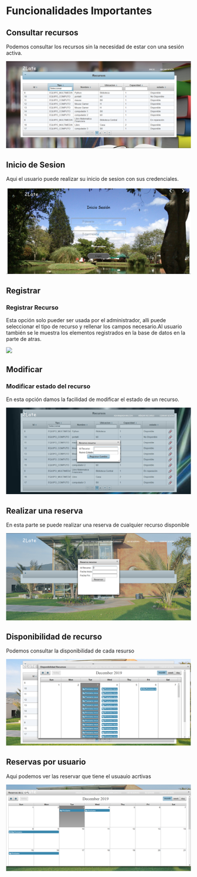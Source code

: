 # Funcionalidades Importantes 

## Consultar recursos
Podemos consultar los recursos sin la necesidad de estar con una sesión activa.

![](consultarsininicio.png)


## Inicio de Sesion
Aqui el usuario puede realizar su inicio de sesion con sus credenciales.

![](iniciosesion.png)


## Registrar

### Registrar Recurso
Esta opción solo pueder ser usada por el administrador, alli puede seleccionar el tipo de recurso y rellenar los campos necesario.Al usuario también se le muestra los elementos registrados en la base de datos en la parte de atras.

![](añadirrecurso.png)


## Modificar

### Modificar estado del recurso
En esta opción damos la facilidad de modificar el estado de un recurso.

![](modificarrecurso.png)

## Realizar una reserva
En esta parte se puede realizar una reserva de cualquier recurso disponible

![](realizarreserva.png)

## Disponibilidad de recurso
Podemos consultar la disponibilidad de cada resurso

![](disponibilidadrecurso.png)

## Reservas por usuario
Aqui podemos ver las reservar que tiene el usuauio acrtivas

![](calendarioreserva.png)